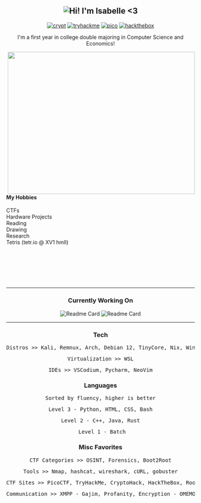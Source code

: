 <h2 align="center"> 
  <img src="https://readme-typing-svg.demolab.com/?lines=Hi!+I'm+Isabelle c:;Aka+xv1+<3&center=true&color=FFFFFF&vCenter=true&duration=4000&background=191724" alt="Hi! I'm Isabelle <3">
</h2>

<div align="center">
  
  [![crypt](https://img.shields.io/badge/CryptoHack-pink)](https://cryptohack.org/user/xv1/)
  [![tryhackme](https://img.shields.io/badge/TryHackMe-pink)](https://tryhackme.com/p/xv1)
  [![pico](https://img.shields.io/badge/PicoCTF-pink)](https://play.picoctf.org/users/xv1)
  [![hackthebox](https://img.shields.io/badge/HackTheBox/xxv1-pink)](https://app.hackthebox.com/user/1471916) 
  
  
</div>

<p align="center">I'm a first year in college double majoring in Computer Science and Economics! </p>

<!--merko w green buttons was prev theme-->
<img align="right" padding="none" src="https://github-readme-stats.vercel.app/api?username=pwnedbyisa&theme=rose_pine&show_icons=true&rank_icon=percentile" width="500" height="380"/>

<br><br><br><br>
#### My Hobbies
CTFs <br>
Hardware Projects <br>
Reading <br>
Drawing <br>
Research <br>
Tetris (tetr.io @ XV1 hmll) <br><br>

<br><br><br><br>

___

<h3 align="center"> Currently Working On </h2>
<!-- fun fact if you put a space between the div n links it magically works-->
<div align="center">
  
  ![Readme Card](https://github-readme-stats.vercel.app/api/pin/?username=pwnedbyisa&repo=writeups&theme=rose_pine)
  ![Readme Card](https://github-readme-stats.vercel.app/api/pin/?username=pwnedbyisa&repo=dcd&theme=rose_pine)

</div>

___

<div align="center">
  <h3>Tech</h3>
  <p><pre>Distros >> Kali, Remnux, Arch, Debian 12, TinyCore, Nix, Windows 11</pre></p>
  <p><pre>Virtualization >> WSL</pre></p>
  <p><pre>IDEs >> VSCodium, Pycharm, NeoVim</pre></p>
</div>

<!--![](https://github-readme-stats.vercel.app/api/top-langs/?username=pwnedbyisa&layout=compact&theme=merko&hide_title=true)-->

<div align="center">
  <h3>Languages</h3>
  <p><pre>Sorted by fluency, higher is better</pre></p>
  <p><pre>Level 3 - Python, HTML, CSS, Bash</pre></p>
  <p><pre>Level 2 - C++, Java, Rust</pre></p>
  <p><pre> Level 1 - Batch</pre></p>
</div>

<!-- ![Top Langs](https://github-readme-stats.vercel.app/api/top-langs/?username=pwnedbyisa&theme=merko&layout=compact&hide_title=true) -->

<div align="center">
  <h3>Misc Favorites</h3>
  <p><pre>CTF Categories >> OSINT, Forensics, Boot2Root</pre></p>
  <p><pre>Tools >> Nmap, hashcat, wireshark, cURL, gobuster</pre></p>
  <p><pre>CTF Sites >> PicoCTF, TryHackMe, CryptoHack, HackTheBox, RootMe, HackThisSite</pre></p>
  <p><pre>Communication >> XMPP - Gajim, Profanity, Encryption - OMEMO</pre></p>
</div>
